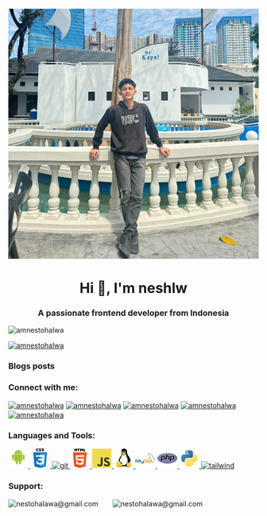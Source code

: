 ![logo](https://github.com/Neztho05/Neztho05/blob/main/IMG-20240611-WA0049_1.jpg)
<br>

<h1 align="center">Hi 👋, I'm neshlw</h1>
<h3 align="center">A passionate frontend developer from Indonesia</h3>

<p align="left"> <img src="https://komarev.com/ghpvc/?username=amnestohalwa&label=Profile%20views&color=0e75b6&style=flat" alt="amnestohalwa" /> </p>

<p align="left"> <a href="https://twitter.com/amnestohalwa" target="blank"><img src="https://img.shields.io/twitter/follow/amnestohalwa?logo=twitter&style=for-the-badge" alt="amnestohalwa" /></a> </p>

### Blogs posts
<!-- BLOG-POST-LIST:START -->
<!-- BLOG-POST-LIST:END -->

<h3 align="left">Connect with me:</h3>
<p align="left">
<a href="https://dev.to/amnestohalwa" target="blank"><img align="center" src="https://raw.githubusercontent.com/rahuldkjain/github-profile-readme-generator/master/src/images/icons/Social/devto.svg" alt="amnestohalwa" height="30" width="40" /></a>
<a href="https://twitter.com/amnestohalwa" target="blank"><img align="center" src="https://raw.githubusercontent.com/rahuldkjain/github-profile-readme-generator/master/src/images/icons/Social/twitter.svg" alt="amnestohalwa" height="30" width="40" /></a>
<a href="https://fb.com/amnestohalwa" target="blank"><img align="center" src="https://raw.githubusercontent.com/rahuldkjain/github-profile-readme-generator/master/src/images/icons/Social/facebook.svg" alt="amnestohalwa" height="30" width="40" /></a>
<a href="https://instagram.com/amnestohalwa" target="blank"><img align="center" src="https://raw.githubusercontent.com/rahuldkjain/github-profile-readme-generator/master/src/images/icons/Social/instagram.svg" alt="amnestohalwa" height="30" width="40" /></a>
<a href="https://www.youtube.com/c/amnestohalwa" target="blank"><img align="center" src="https://raw.githubusercontent.com/rahuldkjain/github-profile-readme-generator/master/src/images/icons/Social/youtube.svg" alt="amnestohalwa" height="30" width="40" /></a>
</p>

<h3 align="left">Languages and Tools:</h3>
<p align="left"> <a href="https://developer.android.com" target="_blank" rel="noreferrer"> <img src="https://raw.githubusercontent.com/devicons/devicon/master/icons/android/android-original-wordmark.svg" alt="android" width="40" height="40"/> </a> <a href="https://www.w3schools.com/css/" target="_blank" rel="noreferrer"> <img src="https://raw.githubusercontent.com/devicons/devicon/master/icons/css3/css3-original-wordmark.svg" alt="css3" width="40" height="40"/> </a> <a href="https://git-scm.com/" target="_blank" rel="noreferrer"> <img src="https://www.vectorlogo.zone/logos/git-scm/git-scm-icon.svg" alt="git" width="40" height="40"/> </a> <a href="https://www.w3.org/html/" target="_blank" rel="noreferrer"> <img src="https://raw.githubusercontent.com/devicons/devicon/master/icons/html5/html5-original-wordmark.svg" alt="html5" width="40" height="40"/> </a> <a href="https://developer.mozilla.org/en-US/docs/Web/JavaScript" target="_blank" rel="noreferrer"> <img src="https://raw.githubusercontent.com/devicons/devicon/master/icons/javascript/javascript-original.svg" alt="javascript" width="40" height="40"/> </a> <a href="https://www.linux.org/" target="_blank" rel="noreferrer"> <img src="https://raw.githubusercontent.com/devicons/devicon/master/icons/linux/linux-original.svg" alt="linux" width="40" height="40"/> </a> <a href="https://www.mysql.com/" target="_blank" rel="noreferrer"> <img src="https://raw.githubusercontent.com/devicons/devicon/master/icons/mysql/mysql-original-wordmark.svg" alt="mysql" width="40" height="40"/> </a> <a href="https://www.php.net" target="_blank" rel="noreferrer"> <img src="https://raw.githubusercontent.com/devicons/devicon/master/icons/php/php-original.svg" alt="php" width="40" height="40"/> </a> <a href="https://www.python.org" target="_blank" rel="noreferrer"> <img src="https://raw.githubusercontent.com/devicons/devicon/master/icons/python/python-original.svg" alt="python" width="40" height="40"/> </a> <a href="https://tailwindcss.com/" target="_blank" rel="noreferrer"> <img src="https://www.vectorlogo.zone/logos/tailwindcss/tailwindcss-icon.svg" alt="tailwind" width="40" height="40"/> </a> </p>

<h3 align="left">Support:</h3>
<p><a href="https://www.buymeacoffee.com/nestohalawa@gmail.com"> <img align="left" src="https://cdn.buymeacoffee.com/buttons/v2/default-yellow.png" height="50" width="210" alt="nestohalawa@gmail.com" /></a><a href="https://ko-fi.com/nestohalawa@gmail.com"> <img align="left" src="https://cdn.ko-fi.com/cdn/kofi3.png?v=3" height="50" width="210" alt="nestohalawa@gmail.com" /></a></p><br><br>

